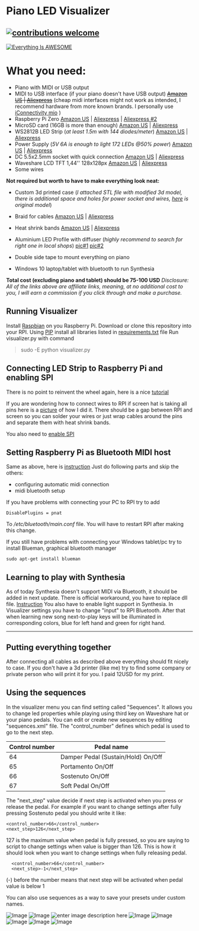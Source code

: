 
# Piano LED Visualizer

## [![contributions welcome](https://img.shields.io/badge/contributions-welcome-brightgreen.svg?style=flat)](https://github.com/onlaj)

[![Everything Is AWESOME](https://i.imgur.com/xpfZ0Z6.png)](https://www.youtube.com/watch?v=IZgYViHcXdM "Piano LED Visualizer")

# What you need:

  - Piano with MIDI or USB output
  - MIDI to USB interface (if your piano doesn't have USB output) ~~[Amazon US](https://amzn.to/2xZUipg) | [Aliexpress](http://s.click.aliexpress.com/e/b9mjFaIy)~~ (cheap midi interfaces might not work as intended, I recommend hardware from more known brands. I personally use [iConnectivity mio](https://amzn.to/2nhsYBl) )
  - Raspberry Pi Zero [Amazon US](https://amzn.to/2K8N7B1) | [Aliexpress](http://s.click.aliexpress.com/e/cSG376u0) | [Aliexpress #2](http://s.click.aliexpress.com/e/3r32Dass)
  - MicroSD card (16GB is more than enough) [Amazon US](https://amzn.to/2oR93cC) | [Aliexpress](http://s.click.aliexpress.com/e/mGNi7sl2)
  - WS2812B LED Strip (*at least 1.5m with 144 diodes/meter*)  [Amazon US](https://amzn.to/2JTFpuh) | [Aliexpress](http://s.click.aliexpress.com/e/dFyC7NO)
  - Power Supply (*5V 6A is enough to light 172 LEDs @50% power*)  [Amazon US](https://amzn.to/2JViZJ3) | [Aliexpress](http://s.click.aliexpress.com/e/hUgrv6s)
  - DC 5.5x2.5mm socket with quick connection [Amazon US](https://amzn.to/2YizYOC) | [Aliexpress](http://s.click.aliexpress.com/e/T8YSkbq)
  - Waveshare LCD TFT 1,44'' 128x128px [Amazon US](https://amzn.to/2YkW5nC) | [Aliexpress](http://s.click.aliexpress.com/e/cpk00blQ)
  - Some wires

**Not required but worth to have to make everything look neat:**

  - Custom 3d printed case (*I attached STL file with modified 3d model, there is additional space and holes for power socket and wires, [here](https://www.thingiverse.com/thing:3393553) is original model*)
 
  - Braid for cables [Amazon US](https://amzn.to/2yd2Fhz) | [Aliexpress](http://s.click.aliexpress.com/e/cG7ur6Di)
  - Heat shrink bands [Amazon US](https://amzn.to/2SsSYok) | [Aliexpress](http://s.click.aliexpress.com/e/UwKVLo8)
  - Aluminium LED Profile with diffuser (*highly recommend to search for right one in local shops*) [pic#1](https://i.imgur.com/MF7dd1R.png) [pic#2](https://i.imgur.com/fFWOs3v.png)
  - Double side tape to mount everything on piano
  - Windows 10 laptop/tablet with bluetooth to run Synthesia

**Total cost (excluding piano and tablet) should be 75-100 USD**
*Disclosure: All of the links above are affiliate links, meaning, at no additional cost to you, I will earn a commission if you click through and make a purchase.*

## Running Visualizer
Install [Raspbian](https://www.raspberrypi.org/documentation/installation/installing-images/) on you Raspberry Pi.
Download or clone this repository into your RPI.
Using [PIP](https://pypi.org/project/pip/) install all libraries listed in [requirements.txt](https://github.com/onlaj/Piano-LED-Visualizer/blob/master/requirements.txt "requirements.txt") file
Run visualizer.py with command

> sudo -E python visualizer.py

## Connecting LED Strip to Raspberry Pi and enabling SPI
There is no point to reinvent the wheel again, here is a nice [tutorial](https://tutorials-raspberrypi.com/connect-control-raspberry-pi-ws2812-rgb-led-strips/)

If you are wondering how to connect wires to RPI if screen hat is taking all pins here is a [picture](https://i.imgur.com/7KhwM7r.jpg) of how I did it. There should be a gap between RPI and screen so you can solder your wires or just wrap cables around the pins and separate them with heat shrink bands.

You also need to [enable SPI](https://www.raspberrypi-spy.co.uk/2014/08/enabling-the-spi-interface-on-the-raspberry-pi/)

## Setting Raspberry Pi as Bluetooth MIDI host
Same as above, here is [instruction](https://neuma.studio/rpi-as-midi-host.html)
Just do following parts and skip the others:
- configuring automatic midi connection
- midi bluetooth setup

If you have problems with connecting your PC to RPI try to add 

    DisablePlugins = pnat
To */etc/bluetooth/main.conf* file. You will have to restart RPI after making this change.

If you still have problems with connecting your Windows tablet/pc try to install Blueman, graphical bluetooth manager

    sudo apt-get install blueman



## Learning to play with Synthesia
As of today Synthesia doesn't support MIDI via Bluetooth, it should be added in next update. There is official workaround, you have to replace dll file.
[Instruction](http://www.synthesiagame.com/forum/viewtopic.php?f=6&t=8798&p=46920&hilit=bluetooth&sid=0ea574c5b0eaa07d4cedaeacc7b6b64b#p46920)
You also have to enable light support in Synthesia.
In Visualizer settings you have to change "input" to RPI Bluetooth. After that when learning new song next-to-play keys will be illuminated in corresponding colors, blue for left hand and green for right hand.
***

## Putting everything together
After connecting all cables as described above everything should fit nicely to case.
If you don't have a 3d printer (like me) try to find some company or private person who will print it for you. I paid 12USD for my print.

## Using the sequences
In the visualizer menu you can find setting called "Sequences". It allows you to change led properties while playing using third key on Waveshare hat or your piano pedals.
You can edit or create new sequences by editing "sequences.xml" file.
The "control_number" defines which pedal is used to go to the next step.

|Control number| Pedal name |
|--|--|
| 64 | Damper Pedal (Sustain/Hold) On/Off  |
| 65 | Portamento On/Off |
| 66 | Sostenuto On/Off |
| 67 | Soft Pedal On/Off |

The "next_step" value decide if next step is activated when you press or release the pedal. For example if you want to change settings after fully pressing Sostenuto pedal you should write it like:

    <control_number>66</control_number> 
    <next_step>126</next_step>
   127 is the maximum value when pedal is fully pressed, so you are saying to script to change settings when value is bigger than 126.
This is how it should look when you want to change settings when fully releasing pedal.

      <control_number>66</control_number> 
	  <next_step>-1</next_step>

 (-) before the number means that next step will be activated when pedal value is below 1

You can also use sequences as a way to save your presets under custom names.





![Image](https://i.imgur.com/9MgNUl5.jpg?1)
![Image](https://i.imgur.com/WGxGdNM.jpg?2)
![enter image description here](https://i.imgur.com/J1wA1rU.jpg)
![Image](https://i.imgur.com/5riJs9k.jpg?1)
![Image](https://i.imgur.com/LLzeff2.jpg?1)
![Image](https://i.imgur.com/ZnYBxTp.jpg)
![Image](https://i.imgur.com/FVWnBv1.jpg?2)
![Image](https://i.imgur.com/e97ilNU.jpg?1)
